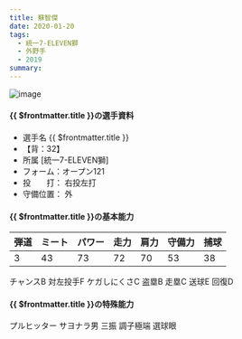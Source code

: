 ```yaml
---
title: 蘇智傑
date: 2020-01-20
tags:
  - 統一7-ELEVEN獅
  - 外野手
  - 2019
summary: 
---
```

![image](https://pbs.twimg.com/media/EhaYABcUcAExVdW?format=jpg&name=large)

#### {{ $frontmatter.title }}の選手資料
- 選手名 {{ $frontmatter.title }}
- 【背：32】
- 所属 [統一7-ELEVEN獅]
- フォーム：オープン121
- 投　　打： 右投左打
- 守備位置： 外


#### {{ $frontmatter.title }}の基本能力
| 弾道 | ミート| パワー |	走力 | 肩力 |	守備力 | 捕球 |
|-----|------|-------|-----|------|-------| ----|
| 3   | 43   |  73   |  72 |  70  |53     |38   |

チャンスB
対左投手F 
ケガしにくさC
盗塁B
走塁C
送球E
回復D
#### {{ $frontmatter.title }}の特殊能力
プルヒッター
サヨナラ男
三振
調子極端
選球眼
